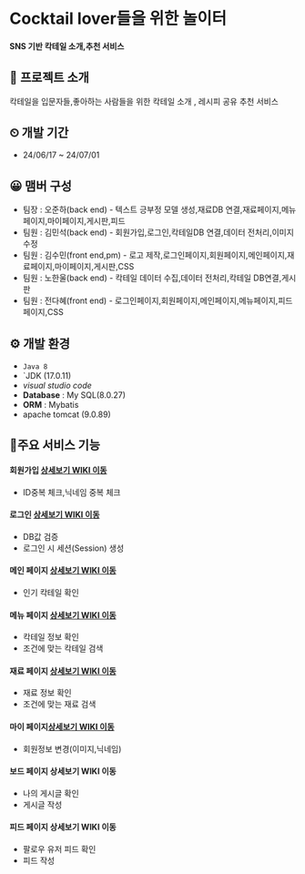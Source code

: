 # Cocktail lover들을 위한 놀이터
#### SNS 기반 칵테일 소개,추천 서비스

## 📢 프로젝트 소개
칵테일을 입문자들,좋아하는 사람들을 위한 칵테일 소개 , 레시피 공유 추천 서비스

## ⏲ 개발 기간
* 24/06/17 ~ 24/07/01

## 😀 맴버 구성
- 팀장 : 오준하(back end) - 텍스트 긍부정 모델 생성,재료DB 연결,재료페이지,메뉴페이지,마이페이지,게시판,피드
- 팀원 : 김민석(back end) - 회원가입,로그인,칵테일DB 연결,데이터 전처리,이미지 수정
- 팀원 : 김수민(front end,pm) - 로고 제작,로그인페이지,회원페이지,메인페이지,재료페이지,마이페이지,게시판,CSS
- 팀원 : 노한울(back end) -  칵테일 데이터 수집,데이터 전처리,칵테일 DB연결,게시판
- 팀원 : 전다혜(front end) - 로그인페이지,회원페이지,메인페이지,메뉴페이지,피드페이지,CSS

## ⚙ 개발 환경
- `Java 8`
- `JDK (17.0.11)
- *visual studio code*
- **Database** : My SQL(8.0.27)
- **ORM** : Mybatis
- apache tomcat (9.0.89)


## 🎈주요 서비스 기능
#### 회원가입 <a href = "#">상세보기 WIKI 이동</a>
- ID중복 체크,닉네임 중복 체크
#### 로그인 <a href = "#">상세보기 WIKI 이동</a>
- DB값 검증
- 로그인 시 세션(Session) 생성
#### 메인 페이지 <a href = "#">상세보기 WIKI 이동</a>
- 인기 칵테일 확인

#### 메뉴 페이지 <a href = "#">상세보기 WIKI 이동</a>
- 칵테일 정보 확인
- 조건에 맞는 칵테일 검색

#### 재료 페이지 <a href = "#">상세보기 WIKI 이동</a>
- 재료 정보 확인
- 조건에 맞는 재료 검색

#### 마이 페이지<a href = "#">상세보기 WIKI 이동</a> 
- 회원정보 변경(이미지,닉네임)

#### 보드 페이지 <a>상세보기 WIKI 이동</a>
- 나의 게시글 확인
- 게시글 작성

#### 피드 페이지 <a>상세보기 WIKI 이동</a>
- 팔로우 유저 피드 확인
- 피드 작성
  


